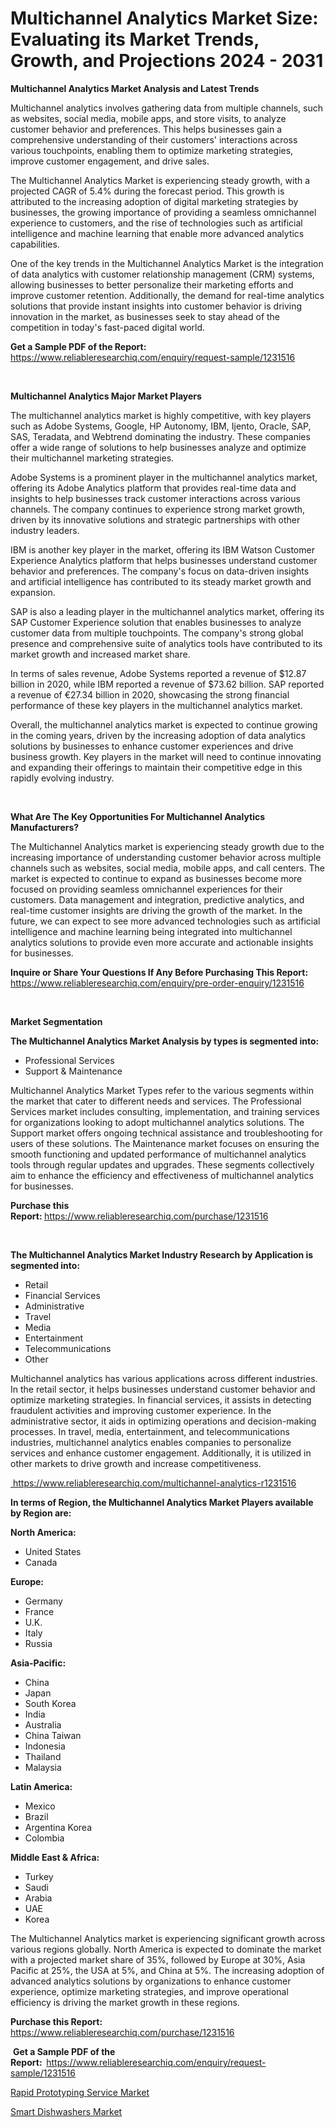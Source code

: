 <p><h1>Multichannel Analytics Market Size: Evaluating its Market Trends, Growth, and Projections 2024 - 2031</h1></p><p><strong>Multichannel Analytics Market Analysis and Latest Trends</strong></p>
<p><p>Multichannel analytics involves gathering data from multiple channels, such as websites, social media, mobile apps, and store visits, to analyze customer behavior and preferences. This helps businesses gain a comprehensive understanding of their customers' interactions across various touchpoints, enabling them to optimize marketing strategies, improve customer engagement, and drive sales.</p><p>The Multichannel Analytics Market is experiencing steady growth, with a projected CAGR of 5.4% during the forecast period. This growth is attributed to the increasing adoption of digital marketing strategies by businesses, the growing importance of providing a seamless omnichannel experience to customers, and the rise of technologies such as artificial intelligence and machine learning that enable more advanced analytics capabilities.</p><p>One of the key trends in the Multichannel Analytics Market is the integration of data analytics with customer relationship management (CRM) systems, allowing businesses to better personalize their marketing efforts and improve customer retention. Additionally, the demand for real-time analytics solutions that provide instant insights into customer behavior is driving innovation in the market, as businesses seek to stay ahead of the competition in today's fast-paced digital world.</p></p>
<p><strong>Get a Sample PDF of the Report:&nbsp;</strong> <a href="https://www.reliableresearchiq.com/enquiry/request-sample/1231516">https://www.reliableresearchiq.com/enquiry/request-sample/1231516</a></p>
<p>&nbsp;</p>
<p><strong>Multichannel Analytics Major Market Players</strong></p>
<p><p>The multichannel analytics market is highly competitive, with key players such as Adobe Systems, Google, HP Autonomy, IBM, Ijento, Oracle, SAP, SAS, Teradata, and Webtrend dominating the industry. These companies offer a wide range of solutions to help businesses analyze and optimize their multichannel marketing strategies.</p><p>Adobe Systems is a prominent player in the multichannel analytics market, offering its Adobe Analytics platform that provides real-time data and insights to help businesses track customer interactions across various channels. The company continues to experience strong market growth, driven by its innovative solutions and strategic partnerships with other industry leaders.</p><p>IBM is another key player in the market, offering its IBM Watson Customer Experience Analytics platform that helps businesses understand customer behavior and preferences. The company's focus on data-driven insights and artificial intelligence has contributed to its steady market growth and expansion.</p><p>SAP is also a leading player in the multichannel analytics market, offering its SAP Customer Experience solution that enables businesses to analyze customer data from multiple touchpoints. The company's strong global presence and comprehensive suite of analytics tools have contributed to its market growth and increased market share.</p><p>In terms of sales revenue, Adobe Systems reported a revenue of $12.87 billion in 2020, while IBM reported a revenue of $73.62 billion. SAP reported a revenue of €27.34 billion in 2020, showcasing the strong financial performance of these key players in the multichannel analytics market.</p><p>Overall, the multichannel analytics market is expected to continue growing in the coming years, driven by the increasing adoption of data analytics solutions by businesses to enhance customer experiences and drive business growth. Key players in the market will need to continue innovating and expanding their offerings to maintain their competitive edge in this rapidly evolving industry.</p></p>
<p>&nbsp;</p>
<p><strong>What Are The Key Opportunities For Multichannel Analytics Manufacturers?</strong></p>
<p><p>The Multichannel Analytics market is experiencing steady growth due to the increasing importance of understanding customer behavior across multiple channels such as websites, social media, mobile apps, and call centers. The market is expected to continue to expand as businesses become more focused on providing seamless omnichannel experiences for their customers. Data management and integration, predictive analytics, and real-time customer insights are driving the growth of the market. In the future, we can expect to see more advanced technologies such as artificial intelligence and machine learning being integrated into multichannel analytics solutions to provide even more accurate and actionable insights for businesses.</p></p>
<p><strong>Inquire or Share Your Questions If Any Before Purchasing This Report:</strong> <a href="https://www.reliableresearchiq.com/enquiry/pre-order-enquiry/1231516">https://www.reliableresearchiq.com/enquiry/pre-order-enquiry/1231516</a></p>
<p>&nbsp;</p>
<p><strong>Market Segmentation</strong></p>
<p><strong>The Multichannel Analytics Market Analysis by types is segmented into:</strong></p>
<p><ul><li>Professional Services</li><li>Support & Maintenance</li></ul></p>
<p><p>Multichannel Analytics Market Types refer to the various segments within the market that cater to different needs and services. The Professional Services market includes consulting, implementation, and training services for organizations looking to adopt multichannel analytics solutions. The Support market offers ongoing technical assistance and troubleshooting for users of these solutions. The Maintenance market focuses on ensuring the smooth functioning and updated performance of multichannel analytics tools through regular updates and upgrades. These segments collectively aim to enhance the efficiency and effectiveness of multichannel analytics for businesses.</p></p>
<p><strong>Purchase this Report:&nbsp;</strong><a href="https://www.reliableresearchiq.com/purchase/1231516">https://www.reliableresearchiq.com/purchase/1231516</a></p>
<p>&nbsp;</p>
<p><strong>The Multichannel Analytics Market Industry Research by Application is segmented into:</strong></p>
<p><ul><li>Retail</li><li>Financial Services</li><li>Administrative</li><li>Travel</li><li>Media</li><li>Entertainment</li><li>Telecommunications</li><li>Other</li></ul></p>
<p><p>Multichannel analytics has various applications across different industries. In the retail sector, it helps businesses understand customer behavior and optimize marketing strategies. In financial services, it assists in detecting fraudulent activities and improving customer experience. In the administrative sector, it aids in optimizing operations and decision-making processes. In travel, media, entertainment, and telecommunications industries, multichannel analytics enables companies to personalize services and enhance customer engagement. Additionally, it is utilized in other markets to drive growth and increase competitiveness.</p></p>
<p><a href="https://www.reliableresearchiq.com/multichannel-analytics-r1231516">&nbsp;https://www.reliableresearchiq.com/multichannel-analytics-r1231516</a></p>
<p><strong>In terms of Region, the Multichannel Analytics Market Players available by Region are:</strong></p>
<p>
    <p> <strong> North America: </strong>
        <ul>
            <li>United States</li>
            <li>Canada</li>
        </ul>
        </p> 
    <p> <strong> Europe: </strong>
        <ul>
            <li>Germany</li>
            <li>France</li>
            <li>U.K.</li>
            <li>Italy</li>
            <li>Russia</li>
        </ul>
        </p> 
    <p> <strong> Asia-Pacific: </strong>
        <ul>
            <li>China</li>
            <li>Japan</li>
            <li>South Korea</li>
            <li>India</li>
            <li>Australia</li>
            <li>China Taiwan</li>
            <li>Indonesia</li>
            <li>Thailand</li>
            <li>Malaysia</li>
        </ul>
        </p> 
    <p> <strong> Latin America: </strong>
        <ul>
            <li>Mexico</li>
            <li>Brazil</li>
            <li>Argentina Korea</li>
            <li>Colombia</li>
        </ul>
        </p> 
    <p> <strong> Middle East & Africa: </strong>
        <ul>
            <li>Turkey</li>
            <li>Saudi</li>
            <li>Arabia</li>
            <li>UAE</li>
            <li>Korea</li>
        </ul>
    </p>
    </p>
<p><p>The Multichannel Analytics market is experiencing significant growth across various regions globally. North America is expected to dominate the market with a projected market share of 35%, followed by Europe at 30%, Asia Pacific at 25%, the USA at 5%, and China at 5%. The increasing adoption of advanced analytics solutions by organizations to enhance customer experience, optimize marketing strategies, and improve operational efficiency is driving the market growth in these regions.</p></p>
<p><strong>Purchase this Report: </strong><a href="https://www.reliableresearchiq.com/purchase/1231516">https://www.reliableresearchiq.com/purchase/1231516</a></p>
<p>&nbsp;<strong>Get a Sample PDF of the Report:&nbsp;&nbsp;</strong><a href="https://www.reliableresearchiq.com/enquiry/request-sample/1231516">https://www.reliableresearchiq.com/enquiry/request-sample/1231516</a></p>
<p><strong></strong></p>
<p><p><a href="https://github.com/sifatuddin25/Market-Research-Report-List-1/blob/main/rapid-prototyping-service-market.md">Rapid Prototyping Service Market</a></p><p><a href="https://view.publitas.com/reportprime-1/global-smart-dishwashers-market-is-projected-to-grow-at-a-cagr-of-13-7-forcasted-for-period-from-2024-to-2031/">Smart Dishwashers Market</a></p></p>